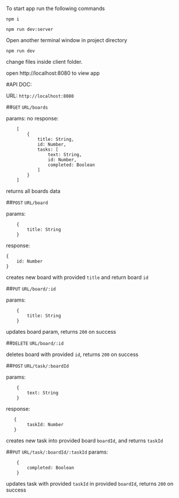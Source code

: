 To start app run the following commands

`npm i`

`npm run dev:server`

Open another terminal window in project directory

`npm run dev`

change files inside client folder.

open http://localhost:8080 to view app

#API DOC:

URL: `http://localhost:8080`

##`GET` `URL/boards`
 
params: no
response: 
```
    [
        {
            title: String,
            id: Number,
            tasks: [
                text: String,
                id: Number,
                completed: Boolean
            ]
        }
    ]
```
returns all boards data

##`POST` `URL/board` 

params:
```
    {
        title: String
    }
```
response:
```
{
    id: Number
}
```

creates new board with provided `title` and return board `id`

##`PUT` `URL/board/:id` 

params:
```
    {
        title: String
    }
```
updates board param, returns `200` on success

##`DELETE` `URL/board/:id` 

deletes board with provided `id`, returns `200` on success 

##`POST` `URL/task/:boardId`

params:
 ```
     {
         text: String
     }
 ```
response: 
```
   {
        taskId: Number
   }
```
creates new task into provided board `boardId`, and returns `taskId`

##`PUT` `URL/task/:boardId/:taskId`
params: 
 ```
     {
         completed: Boolean
     }
 ```
updates task with provided `taskId` in provided `boardId`, returns `200` on success